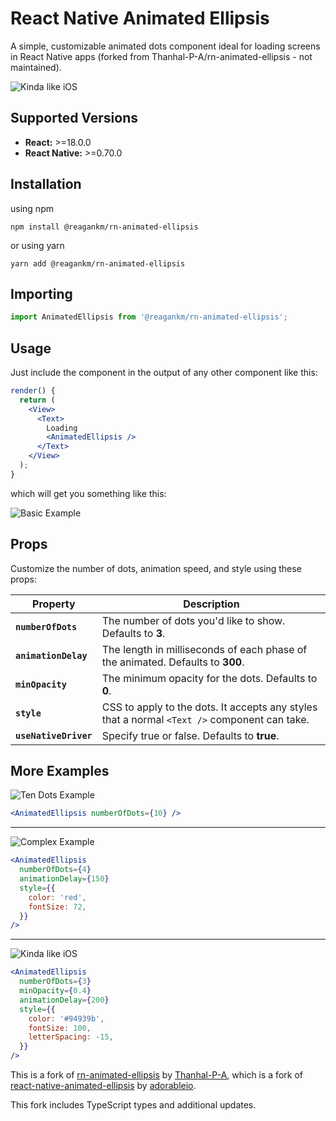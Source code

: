 # React Native Animated Ellipsis

A simple, customizable animated dots component ideal for loading screens in 
React Native apps (forked from Thanhal-P-A/rn-animated-ellipsis - not maintained).

![Kinda like iOS](https://raw.githubusercontent.com/wiki/adorableio/react-native-animated-ellipsis/images/example_ios_ish.gif)

## Supported Versions
- **React:** >=18.0.0
- **React Native:** >=0.70.0

## Installation
using npm
```shell
npm install @reagankm/rn-animated-ellipsis
```
or using yarn
```shell
yarn add @reagankm/rn-animated-ellipsis
```
## Importing
```js
import AnimatedEllipsis from '@reagankm/rn-animated-ellipsis';
```

## Usage
Just include the component in the output of any other component like this:

```jsx
render() {
  return (
    <View>
      <Text>
        Loading
        <AnimatedEllipsis />
      </Text>
    </View>
  );
}
```

which will get you something like this:

![Basic Example](https://raw.githubusercontent.com/wiki/adorableio/react-native-animated-ellipsis/images/example_basic.gif)


## Props
Customize the number of dots, animation speed, and style using these props:

| Property | Description |
|----------|-------------|
| **`numberOfDots`** | The number of dots you'd like to show. Defaults to **3**. |
| **`animationDelay`** | The length in milliseconds of each phase of the animated. Defaults to **300**. |
| **`minOpacity`** | The minimum opacity for the dots. Defaults to **0**. |
| **`style`** | CSS to apply to the dots. It accepts any styles that a normal `<Text />` component can take. |
| **`useNativeDriver`** | Specify true or false. Defaults to **true**. |


## More Examples

![Ten Dots Example](https://raw.githubusercontent.com/wiki/adorableio/react-native-animated-ellipsis/images/example_ten_dots.gif)

```jsx
<AnimatedEllipsis numberOfDots={10} />
```

------

![Complex Example](https://raw.githubusercontent.com/wiki/adorableio/react-native-animated-ellipsis/images/example_four_red_dots.gif)

```jsx
<AnimatedEllipsis 
  numberOfDots={4}
  animationDelay={150}
  style={{
    color: 'red',
    fontSize: 72,
  }}
/>
```

------

![Kinda like iOS](https://raw.githubusercontent.com/wiki/adorableio/react-native-animated-ellipsis/images/example_ios_ish.gif)

```jsx
<AnimatedEllipsis 
  numberOfDots={3}
  minOpacity={0.4}
  animationDelay={200}
  style={{
    color: '#94939b',
    fontSize: 100,
    letterSpacing: -15,
  }}
/>
```

This is a fork of [rn-animated-ellipsis](https://github.com/Thanhal-P-A/rn-animated-ellipsis) by
[Thanhal-P-A](https://github.com/Thanhal-P-A), which is a fork of
[react-native-animated-ellipsis](https://github.com/adorableio/react-native-animated-ellipsis) 
by [adorableio](https://github.com/adorableio). 

This fork includes TypeScript types and additional updates.

